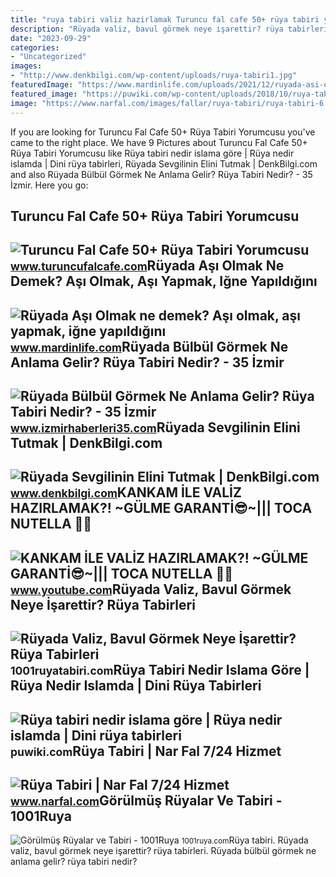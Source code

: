 ```yaml
---
title: "ruya tabiri valiz hazirlamak Turuncu fal cafe 50+ rüya tabiri yorumcusu"
description: "Rüyada valiz, bavul görmek neye i̇şarettir? rüya tabirleri"
date: "2023-09-29"
categories:
- "Uncategorized"
images:
- "http://www.denkbilgi.com/wp-content/uploads/ruya-tabiri1.jpg"
featuredImage: "https://www.mardinlife.com/uploads/2021/12/ruyada-asi-olmak-ne-demek-asi-olmak-asi-yapmak-igne-yapildigini-gormek-ruya-tabiri-nedir-108684.png?234234.234234"
featured_image: "https://puwiki.com/wp-content/uploads/2018/10/ruya-tabiri-nedir-islama-gore.jpg"
image: "https://www.narfal.com/images/fallar/ruya-tabiri/ruya-tabiri-6.jpg"
---
```


If you are looking for Turuncu Fal Cafe 50+ Rüya Tabiri Yorumcusu you've came to the right place. We have 9 Pictures about Turuncu Fal Cafe 50+ Rüya Tabiri Yorumcusu like Rüya tabiri nedir islama göre | Rüya nedir islamda | Dini rüya tabirleri, Rüyada Sevgilinin Elini Tutmak | DenkBilgi.com and also Rüyada Bülbül Görmek Ne Anlama Gelir? Rüya Tabiri Nedir? - 35 İzmir. Here you go:

Turuncu Fal Cafe 50+ Rüya Tabiri Yorumcusu
------------------------------------------

 ![Turuncu Fal Cafe 50+ Rüya Tabiri Yorumcusu](https://www.turuncufalcafe.com/wp-content/uploads/2021/04/ruya-tabiri-4-768x509.jpg) <small>www.turuncufalcafe.com</small>Rüyada Aşı Olmak Ne Demek? Aşı Olmak, Aşı Yapmak, Iğne Yapıldığını
------------------------------------------------------------------

 ![Rüyada Aşı Olmak ne demek? Aşı olmak, aşı yapmak, iğne yapıldığını](https://www.mardinlife.com/uploads/2021/12/ruyada-asi-olmak-ne-demek-asi-olmak-asi-yapmak-igne-yapildigini-gormek-ruya-tabiri-nedir-108684.png?234234.234234) <small>www.mardinlife.com</small>Rüyada Bülbül Görmek Ne Anlama Gelir? Rüya Tabiri Nedir? - 35 İzmir
-------------------------------------------------------------------

 ![Rüyada Bülbül Görmek Ne Anlama Gelir? Rüya Tabiri Nedir? - 35 İzmir](https://www.izmirhaberleri35.com/wp-content/uploads/2021/09/ruyada-bulbul-gormek-ne-anlama-gelir-ruya-tabiri-nedir-660x330.jpg) <small>www.izmirhaberleri35.com</small>Rüyada Sevgilinin Elini Tutmak | DenkBilgi.com
----------------------------------------------

 ![Rüyada Sevgilinin Elini Tutmak | DenkBilgi.com](http://www.denkbilgi.com/wp-content/uploads/ruya-tabiri1.jpg) <small>www.denkbilgi.com</small>KANKAM İLE VALİZ HAZIRLAMAK?! ~GÜLME GARANTİ😎~||| TOCA NUTELLA 🌰💘
-----------------------------------------------------------------

 ![KANKAM İLE VALİZ HAZIRLAMAK?! ~GÜLME GARANTİ😎~||| TOCA NUTELLA 🌰💘](https://i.ytimg.com/vi/0l7F_DCsEDw/hqdefault.jpg) <small>www.youtube.com</small>Rüyada Valiz, Bavul Görmek Neye İşarettir? Rüya Tabirleri
---------------------------------------------------------

 ![Rüyada Valiz, Bavul Görmek Neye İşarettir? Rüya Tabirleri](https://1001ruyatabiri.com/wp-content/uploads/2017/11/ruyada-bavul-gormek-valiz-gormek-canta-gormek-cuval-gormek-diyanet-ruya-tabirleri-islami-ruya-tabirleri-sozlugu-dini.jpg?v=1576779112) <small>1001ruyatabiri.com</small>Rüya Tabiri Nedir Islama Göre | Rüya Nedir Islamda | Dini Rüya Tabirleri
------------------------------------------------------------------------

 ![Rüya tabiri nedir islama göre | Rüya nedir islamda | Dini rüya tabirleri](https://puwiki.com/wp-content/uploads/2018/10/ruya-tabiri-nedir-islama-gore.jpg) <small>puwiki.com</small>Rüya Tabiri | Nar Fal 7/24 Hizmet
---------------------------------

 ![Rüya Tabiri | Nar Fal 7/24 Hizmet](https://www.narfal.com/images/fallar/ruya-tabiri/ruya-tabiri-6.jpg) <small>www.narfal.com</small>Görülmüş Rüyalar Ve Tabiri - 1001Ruya
-------------------------------------

 ![Görülmüş Rüyalar ve Tabiri - 1001Ruya](https://1001ruya.com/wp-content/uploads/gorulmus-ruya-ve-anlamlari.jpg) <small>1001ruya.com</small>Rüya tabiri. Rüyada valiz, bavul görmek neye i̇şarettir? rüya tabirleri. Rüyada bülbül görmek ne anlama gelir? rüya tabiri nedir?

